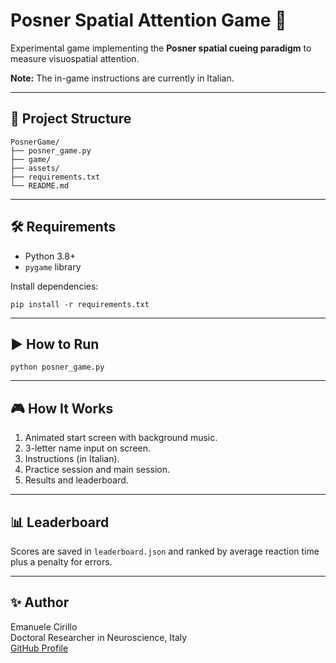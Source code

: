# Posner Spatial Attention Game 🎯

Experimental game implementing the **Posner spatial cueing paradigm** to measure visuospatial attention.

**Note:** The in-game instructions are currently in Italian.

---

## 📂 Project Structure

```
PosnerGame/
├── posner_game.py
├── game/
├── assets/
├── requirements.txt
└── README.md
```

---

## 🛠 Requirements

- Python 3.8+
- `pygame` library

Install dependencies:

```
pip install -r requirements.txt
```

---

## ▶️ How to Run

```
python posner_game.py
```

---

## 🎮 How It Works

1. Animated start screen with background music.
2. 3-letter name input on screen.
3. Instructions (in Italian).
4. Practice session and main session.
5. Results and leaderboard.

---

## 📊 Leaderboard

Scores are saved in `leaderboard.json` and ranked by average reaction time plus a penalty for errors.

---

## ✨ Author

Emanuele Cirillo  
Doctoral Researcher in Neuroscience, Italy  
[GitHub Profile](https://github.com/SideralNoiZe)

